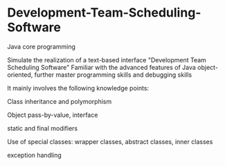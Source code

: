 # Development-Team-Scheduling-Software
Java core programming 

Simulate the realization of a text-based interface "Development Team Scheduling Software"
Familiar with the advanced features of Java object-oriented, further master programming skills and debugging skills

It mainly involves the following knowledge points:

Class inheritance and polymorphism

Object pass-by-value, interface

static and final modifiers

Use of special classes: wrapper classes, abstract classes, inner classes

exception handling
